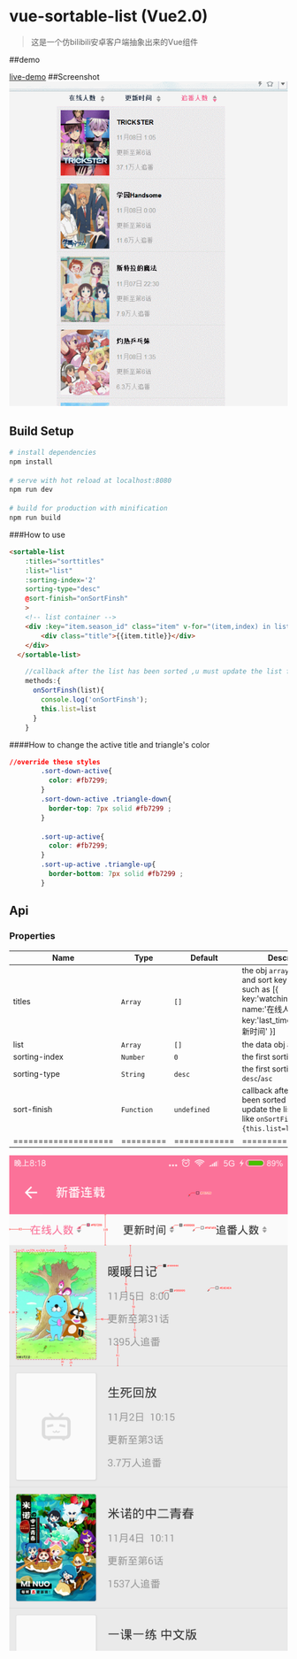 # vue-sortable-list (Vue2.0)

> 这是一个仿bilibili安卓客户端抽象出来的Vue组件


##demo

[live-demo](https://cdn.rawgit.com/bajian/vue-sortable-list/master/dist/demo.html)
##Screenshot
![Screenshot](https://github.com/bajian/vue-sortable-list/blob/master/1.gif)

## Build Setup

``` bash
# install dependencies
npm install

# serve with hot reload at localhost:8080
npm run dev

# build for production with minification
npm run build
```
###How to use
```html
<sortable-list
    :titles="sorttitles"
    :list="list"
    :sorting-index='2'
    sorting-type="desc"
    @sort-finish="onSortFinsh"
    >
    <!-- list container -->
    <div :key="item.season_id" class="item" v-for="(item,index) in list">
        <div class="title">{{item.title}}</div>
    </div>
  </sortable-list>
```

```js 
    //callback after the list has been sorted ,u must update the list for Vue2.0
    methods:{
      onSortFinsh(list){
        console.log('onSortFinsh');
        this.list=list
      }
    }
```

####How to change the active title and triangle's color
```css 
//override these styles
        .sort-down-active{
          color: #fb7299;
        }
        .sort-down-active .triangle-down{
          border-top: 7px solid #fb7299 ;
        }

        .sort-up-active{
          color: #fb7299;
        }
        .sort-up-active .triangle-up{
          border-bottom: 7px solid #fb7299 ;
        }
```

## Api
### Properties
| Name                 | Type      | Default      | Description                                                        |
|----------------------|-----------|--------------|--------------------------------------------------------------------|
| titles           | `Array`  | `[]` | the obj `array` to set `title` and sort key from `list` such as [{ key:'watching_count', name:'在线人数' },{ key:'last_time', name:'更新时间' }]|
| list            | `Array`  | `[]` | the data obj array |
| sorting-index   | `Number` | `0`       | the first sorting index |
| sorting-type   | `String` | `desc`       | the first sorting type `desc`/`asc` |
| sort-finish   | `Function` | `undefined`       | callback after the list has been sorted ,u must update the list for Vue2.0, like `onSortFinsh(list){this.list=list}`|
| ==================== | ========= | ============ | =================== |


![github](1.png "github")



